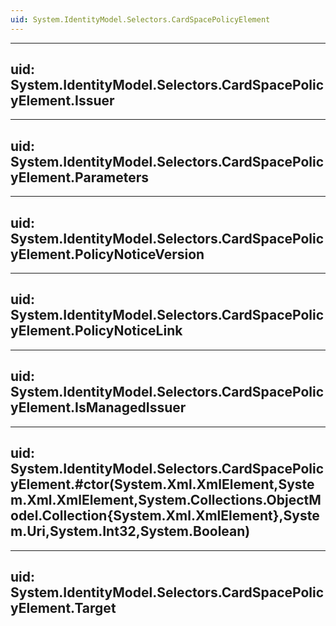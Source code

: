 ```yaml
---
uid: System.IdentityModel.Selectors.CardSpacePolicyElement
---
```


---
uid: System.IdentityModel.Selectors.CardSpacePolicyElement.Issuer
---

---
uid: System.IdentityModel.Selectors.CardSpacePolicyElement.Parameters
---

---
uid: System.IdentityModel.Selectors.CardSpacePolicyElement.PolicyNoticeVersion
---

---
uid: System.IdentityModel.Selectors.CardSpacePolicyElement.PolicyNoticeLink
---

---
uid: System.IdentityModel.Selectors.CardSpacePolicyElement.IsManagedIssuer
---

---
uid: System.IdentityModel.Selectors.CardSpacePolicyElement.#ctor(System.Xml.XmlElement,System.Xml.XmlElement,System.Collections.ObjectModel.Collection{System.Xml.XmlElement},System.Uri,System.Int32,System.Boolean)
---

---
uid: System.IdentityModel.Selectors.CardSpacePolicyElement.Target
---
